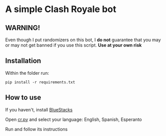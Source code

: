 # A simple Clash Royale bot

## WARNING!
Even though I put randomizers on this bot, I **do not** guarantee that you may or may not get banned if you use this script. **Use at your own risk**

Installation
------------
Within the folder run:
```
pip install -r requirements.txt
```

How to use
------------
If you haven't, install <a href="https://bluestacks.com/es/bluestacks-5">BlueStacks</a>

Open <a href="cr.py">cr.py</a> and select your language: English, Spanish, Esperanto

Run and follow its instructions
